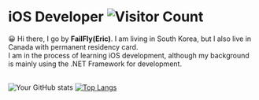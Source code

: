 # iOS Developer ![Visitor Count](https://komarev.com/ghpvc/?username=FailFly24)<br>
😀 Hi there, I go by **FailFly(Eric)**. I am living in South Korea, but I also live in Canada with permanent residency card.<br>
I am in the process of learning iOS development, although my background is mainly using the .NET Framework for development.
<br><br>

![Your GitHub stats](https://github-readme-stats.vercel.app/api?username=FailFly24&show_icons=true&theme=radical)
[![Top Langs](https://github-readme-stats.vercel.app/api/top-langs/?username=FailFly24&layout=compact&theme=radical&card_width=400&langs_count=20)](https://github.com/anuraghazra/github-readme-stats)




